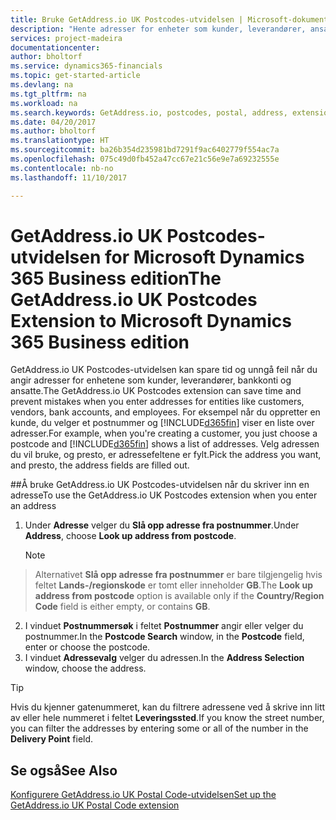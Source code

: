 ```yaml
---
title: Bruke GetAddress.io UK Postcodes-utvidelsen | Microsoft-dokumentasjon
description: "Hente adresser for enheter som kunder, leverandører, ansatte og banker i Storbritannia fra GetAddress.io-tjenesten."
services: project-madeira
documentationcenter: 
author: bholtorf
ms.service: dynamics365-financials
ms.topic: get-started-article
ms.devlang: na
ms.tgt_pltfrm: na
ms.workload: na
ms.search.keywords: GetAddress.io, postcodes, postal, address, extension
ms.date: 04/20/2017
ms.author: bholtorf
ms.translationtype: HT
ms.sourcegitcommit: ba26b354d235981bd7291f9ac6402779f554ac7a
ms.openlocfilehash: 075c49d0fb452a47cc67e21c56e9e7a69232555e
ms.contentlocale: nb-no
ms.lasthandoff: 11/10/2017

---
```


# <a name="the-getaddressio-uk-postcodes-extension-to-microsoft-dynamics-365-business-edition"></a><span data-ttu-id="7cb49-103">GetAddress.io UK Postcodes-utvidelsen for Microsoft Dynamics 365 Business edition</span><span class="sxs-lookup"><span data-stu-id="7cb49-103">The GetAddress.io UK Postcodes Extension to Microsoft Dynamics 365 Business edition</span></span> 
<span data-ttu-id="7cb49-104">GetAddress.io UK Postcodes-utvidelsen kan spare tid og unngå feil når du angir adresser for enhetene som kunder, leverandører, bankkonti og ansatte.</span><span class="sxs-lookup"><span data-stu-id="7cb49-104">The GetAddress.io UK Postcodes extension can save time and prevent mistakes when you enter addresses for entities like customers, vendors, bank accounts, and employees.</span></span> <span data-ttu-id="7cb49-105">For eksempel når du oppretter en kunde, du velger et postnummer og [!INCLUDE[d365fin](includes/d365fin_md.md)] viser en liste over adresser.</span><span class="sxs-lookup"><span data-stu-id="7cb49-105">For example, when you're creating a customer, you just choose a postcode and [!INCLUDE[d365fin](includes/d365fin_md.md)] shows a list of addresses.</span></span> <span data-ttu-id="7cb49-106">Velg adressen du vil bruke, og presto, er adressefeltene er fylt.</span><span class="sxs-lookup"><span data-stu-id="7cb49-106">Pick the address you want, and presto, the address fields are filled out.</span></span>  

##<a name="to-use-the-getaddressio-uk-postcodes-extension-when-you-enter-an-address"></a><span data-ttu-id="7cb49-107">Å bruke GetAddress.io UK Postcodes-utvidelsen når du skriver inn en adresse</span><span class="sxs-lookup"><span data-stu-id="7cb49-107">To use the GetAddress.io UK Postcodes extension when you enter an address</span></span>
1. <span data-ttu-id="7cb49-108">Under **Adresse** velger du **Slå opp adresse fra postnummer**.</span><span class="sxs-lookup"><span data-stu-id="7cb49-108">Under **Address**, choose **Look up address from postcode**.</span></span>  

    > [!NOTE]  
>   <span data-ttu-id="7cb49-109">Alternativet **Slå opp adresse fra postnummer** er bare tilgjengelig hvis feltet **Lands-/regionskode** er tomt eller inneholder **GB**.</span><span class="sxs-lookup"><span data-stu-id="7cb49-109">The **Look up address from postcode** option is available only if the **Country/Region Code** field is either empty, or contains **GB**.</span></span>
2. <span data-ttu-id="7cb49-110">I vinduet **Postnummersøk** i feltet **Postnummer** angir eller velger du postnummer.</span><span class="sxs-lookup"><span data-stu-id="7cb49-110">In the **Postcode Search** window, in the **Postcode** field, enter or choose the postcode.</span></span>  
3. <span data-ttu-id="7cb49-111">I vinduet **Adressevalg** velger du adressen.</span><span class="sxs-lookup"><span data-stu-id="7cb49-111">In the **Address Selection** window, choose the address.</span></span>  

> [!TIP]  
>   <span data-ttu-id="7cb49-112">Hvis du kjenner gatenummeret, kan du filtrere adressene ved å skrive inn litt av eller hele nummeret i feltet **Leveringssted**.</span><span class="sxs-lookup"><span data-stu-id="7cb49-112">If you know the street number, you can filter the addresses by entering some or all of the number in the **Delivery Point** field.</span></span>


## <a name="see-also"></a><span data-ttu-id="7cb49-113">Se også</span><span class="sxs-lookup"><span data-stu-id="7cb49-113">See Also</span></span>
[<span data-ttu-id="7cb49-114">Konfigurere GetAddress.io UK Postal Code-utvidelsen</span><span class="sxs-lookup"><span data-stu-id="7cb49-114">Set up the GetAddress.io UK Postal Code extension</span></span>](LocalFunctionality/UnitedKingdom/uk-setup-postal-code-service.md)


